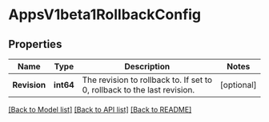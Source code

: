 # AppsV1beta1RollbackConfig

## Properties
Name | Type | Description | Notes
------------ | ------------- | ------------- | -------------
**Revision** | **int64** | The revision to rollback to. If set to 0, rollback to the last revision. | [optional] 

[[Back to Model list]](../README.md#documentation-for-models) [[Back to API list]](../README.md#documentation-for-api-endpoints) [[Back to README]](../README.md)


